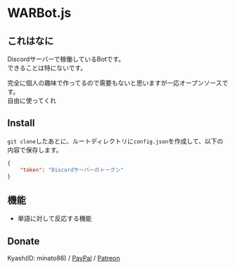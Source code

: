 # WARBot.js

## これはなに

Discordサーバーで稼働しているBotです。      
できることは特にないです。

完全に個人の趣味で作ってるので需要もないと思いますが一応オープンソースです。       
自由に使ってくれ

## Install

`git clone`したあとに、ルートディレクトリに`config.json`を作成して、以下の内容で保存します。

```json
{
    "token": "Discordサーバーのトークン"
}
```

## 機能

- 単語に対して反応する機能

## Donate

Kyash(ID: minato86) / [PayPal](https://www.paypal.me/minatoo86?locale.x=ja_JP) / [Patreon](https://www.patreon.com/minato86) 